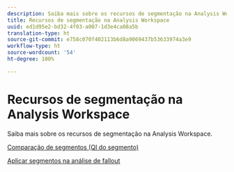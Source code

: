 ```yaml
---
description: Saiba mais sobre os recursos de segmentação na Analysis Workspace.
title: Recursos de segmentação na Analysis Workspace
uuid: ed1d95e2-bd32-4f03-a007-1d3e4ca08a5b
translation-type: ht
source-git-commit: e758c070f402113b6d8a9069437b53633974a3e9
workflow-type: ht
source-wordcount: '54'
ht-degree: 100%

---
```



# Recursos de segmentação na Analysis Workspace

Saiba mais sobre os recursos de segmentação na Analysis Workspace.

[Comparação de segmentos (QI do segmento)](https://docs.adobe.com/content/help/pt-BR/analytics/analyze/analysis-workspace/panels/segment-comparison/segment-comparison.html)

[Aplicar segmentos na análise de fallout](https://docs.adobe.com/help/pt-BR/analytics/analyze/analysis-workspace/visualizations/fallout/compare-segments-fallout.html)
